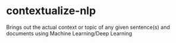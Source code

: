 # contextualize-nlp
Brings out the actual context or topic of any given sentence(s) and documents using Machine Learning/Deep Learning
